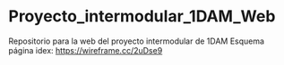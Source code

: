 # Proyecto_intermodular_1DAM_Web
Repositorio para la web del proyecto intermodular de 1DAM
Esquema página idex:
	https://wireframe.cc/2uDse9
